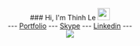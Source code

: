 
<div style="margin:auto" align="center">
   ### Hi, I'm Thinh Le <img src="https://media.giphy.com/media/hvRJCLFzcasrR4ia7z/giphy.gif" width="25px">
   <div margin-bottom="10px">
--- <a href='https://heyday1515.github.io/Portfolio/' target='_blank'>Portfolio</a> --- <a href='https://join.skype.com/invite/V0Xz7wIrwhgU' target='_blank'>Skype</a> --- <a href='https://www.linkedin.com/in/thinh-le-profile/' target='_blank'>Linkedin</a> ---
      </div>
<div align="center">
   <img src="https://github-profile-trophy.vercel.app/?username=heyday1515&theme=flat&no-frame=true&margin-w=30" />
</div>
</div>
